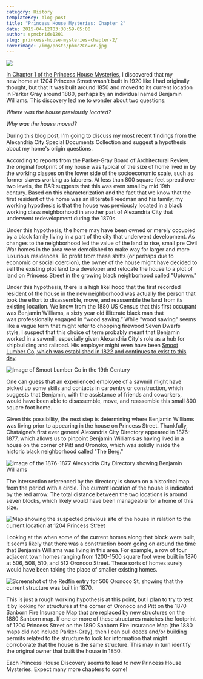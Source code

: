 ```yaml
---
category: History
templateKey: blog-post
title: "Princess House Mysteries: Chapter 2"
date: 2015-04-12T03:30:59-05:00
author: spmcbride1201
slug: princess-house-mysteries-chapter-2/
coverimage: /img/posts/phmc2Cover.jpg
---
```


![](/img/posts/phmc2Cover.jpg)

<a href="https://www.bushido.codes/princess-house-mysteries-chapter-1" target="_blank">In Chapter 1 of the Princess House Mysteries</a>, I discovered that my new home at 1204 Princess Street wasn't built in 1920 like I had originally thought, but that it was built around 1850 and moved to its current location in Parker Gray around 1880, perhaps by an individual named Benjamin Williams. This discovery led me to wonder about two questions:

<em>Where was the house previously located?</em>

<em>Why was the house moved?</em>

During this blog post, I'm going to discuss my most recent findings from the Alexandria City Special Documents Collection and suggest a hypothesis about my home's origin questions.

According to reports from the Parker-Gray Board of Architectural Review, the original footprint of my house was typical of the size of home lived in by the working classes on the lower side of the socioeconomic scale, such as former slaves working as laborers. At less than 800 square feet spread over two levels, the BAR suggests that this was even small by mid 19th century. Based on this characterization and the fact that we know that the first resident of the home was an illiterate Freedman and his family, my working hypothesis is that the house was previously located in a black working class neighborhood in another part of Alexandria City that underwent redevelopment during the 1870s.

Under this hypothesis, the home may have been owned or merely occupied by a black family living in a part of the city that underwent development. As changes to the neighborhood led the value of the land to rise, small pre Civil War homes in the area were demolished to make way for larger and more luxurious residences. To profit from these shifts (or perhaps due to economic or social coercion), the owner of the house might have decided to sell the existing plot land to a developer and relocate the house to a plot of land on Princess Street in the growing black neighborhood called "Uptown."

Under this hypothesis, there is a high likelihood that the first recorded resident of the house in the new neighborhood was actually the person that took the effort to disassemble, move, and reassemble the land from its existing location. We know from the 1880 US Census that this first occupant was Benjamin Williams, a sixty year old illiterate black man that was professionally engaged in “wood sawing.” While "wood sawing" seems like a vague term that might refer to chopping firewood Seven Dwarfs style, I suspect that this choice of term probably meant that Benjamin worked in a sawmill, especially given Alexandria City's role as a hub for shipbuilding and railroad. His employer might even have been <a href="https://www.smootlumber.com/about/" target="_blank">Smoot Lumber Co, which was established in 1822 and continues to exist to this day</a>.

![Image of Smoot Lumber Co in the 19th Century](/img/posts/7.jpg)

One can guess that an experienced employee of a sawmill might have picked up some skills and contacts in carpentry or construction, which suggests that Benjamin, with the assistance of friends and coworkers, would have been able to disassemble, move, and reassemble this small 800 square foot home.

Given this possibility, the next step is determining where Benjamin Williams was living prior to appearing in the house on Princess Street. Thankfully, Chataigne’s first ever general Alexandria City Directory appeared in 1876-1877, which allows us to pinpoint Benjamin Williams as having lived in a house on the corner of Pitt and Oronoko, which was solidly inside the historic black neighborhood called "The Berg."

![Image of the 1876-1877 Alexandria City Directory showing Benjamin Williams](/img/posts/5.jpg)

The intersection referenced by the directory is shown on a historical map from the period with a circle. The current location of the house is indicated by the red arrow. The total distance between the two locations is around seven blocks, which likely would have been manageable for a home of this size.

![Map showing the suspected previous site of the house in relation to the current location at 1204 Princess Street](/img/posts/8.jpg)

Looking at the when some of the current homes along that block were built, it seems likely that there was a construction boom going on around the time that Benjamin Williams was living in this area. For example, a row of four adjacent town homes ranging from 1200-1500 square foot were built in 1870 at 506, 508, 510, and 512 Oronoco Street. These sorts of homes surely would have been taking the place of smaller existing homes.

![Screenshot of the Redfin entry for 506 Oronoco St, showing that the current structure was built in 1870.](/img/posts/6.jpg)

This is just a rough working hypothesis at this point, but I plan to try to test it by looking for structures at the corner of Oronoco and Pitt on the 1870 Sanborn Fire Insurance Map that are replaced by new structures on the 1880 Sanborn map. If one or more of these structures matches the footprint of 1204 Princess Street on the 1890 Sanborn Fire Insurance Map (the 1880 maps did not include Parker-Gray), then I can pull deeds and/or building permits related to the structure to look for information that might corroborate that the house is the same structure. This may in turn identify the original owner that built the house in 1850.

Each Princess House Discovery seems to lead to new Princess House Mysteries. Expect many more chapters to come!
